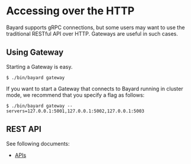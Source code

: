 # Accessing over the HTTP

Bayard supports gRPC connections, but some users may want to use the traditional RESTful API over HTTP. Gateways are useful in such cases.


## Using Gateway

Starting a Gateway is easy.

```text
$ ./bin/bayard gateway
```

If you want to start a Gateway that connects to Bayard running in cluster mode, we recommend that you specify a flag as follows:

```text
$ ./bin/bayard gateway --servers=127.0.0.1:5001,127.0.0.1:5002,127.0.0.1:5003
```


## REST API

See following documents:
- [APIs](reference/apis.md)
